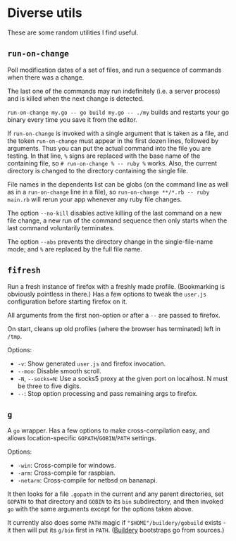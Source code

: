 # Diverse utils

These are some random utilities I find useful.

## `run-on-change`

Poll modification dates of a set of files, and
run a sequence of commands when there was a change.

The last one of the commands may run indefinitely
(i.e. a server process) and is killed when
the next change is detected.

`run-on-change my.go -- go build my.go -- ./my`
builds and restarts your go binary every time
you save it from the editor.

If `run-on-change` is invoked with a single
argument that is taken as a file, and the token
`run-on-change` must appear in the first dozen lines,
followed by arguments. Thus you can put the actual
command into the file you are testing. In that line,
`%` signs are replaced with the base name of the
containing file, so `# run-on-change % -- ruby %` works.
Also, the current directory is changed to the directory
containing the single file.

File names in the dependents list can be globs
(on the command line as well as in a `run-on-change`
line in a file), so `run-on-change **/*.rb -- ruby main.rb`
will rerun your app whenever any ruby file changes.

The option `--no-kill` disables active killing of the
last command on a new file change, a new run of the
command sequence then only starts when the last command
voluntarily terminates.

The option `--abs` prevents the directory change in the
single-file-name mode; and `%` are replaced by the full
file name.

## `fifresh`

Run a fresh instance of firefox with a freshly made profile.
(Bookmarking is obviously pointless in there.) Has a few options
to tweak the `user.js` configuration before starting firefox on it.

All arguments from the first non-option or after a `--`
are passed to firefox.

On start, cleans up old profiles (where the browser has
terminated) left in `/tmp`.

Options:

* `-v`: Show generated `user.js` and firefox invocation.
* `--moo`: Disable smooth scroll.
* `-N`, `--socks=N`: Use a socks5 proxy at the given port on localhost. N must be three to five digits.
* `--`: Stop option processing and pass remaining args to firefox.

## `g`

A `go` wrapper. Has a few options to make
cross-compilation easy, and allows
location-specific `GOPATH`/`GOBIN`/`PATH`
settings.

Options:

* `-win`: Cross-compile for windows.
* `-arm`: Cross-compile for raspbian.
* `-netarm`: Cross-compile for netbsd on bananapi.

It then looks for a file `.gopath` in the current
and any parent directories, set `GOPATH` to
that directory and `GOBIN` to its `bin` subdirectory,
and then invoked `go` with the same arguments
except for the options taken above.

It currently also does some `PATH` magic if
`"$HOME"/buildery/gobuild` exists - it then
will put its `g/bin` first in `PATH`.
([Buildery](https://github.com/apk/buildery)
bootstraps go from sources.)
